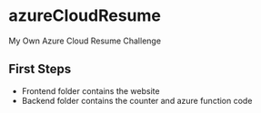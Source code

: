 # azureCloudResume
My Own Azure Cloud Resume Challenge

## First Steps

- Frontend folder contains the website
- Backend folder contains the counter and azure function code
